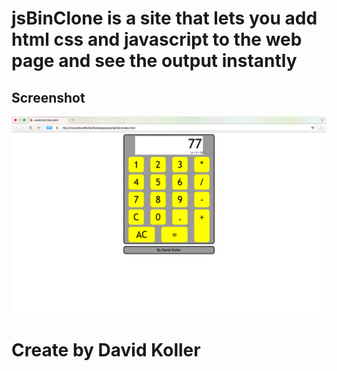 jsBinClone is a site that lets you add html css and javascript to the web page and see the output instantly
============================================================================================================


## Screenshot
[![IMAGE ALT TEXT HERE](https://github.com/kolldavi/Web-Development/blob/master/javascriptCalc/calcScreenShot.png?raw=true)](http://www.dkoller.com/Web-Development/javascriptCalc/)



Create by David Koller
=======================
